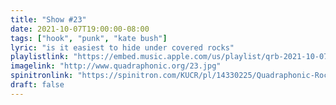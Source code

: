 ```yaml
---
title: "Show #23"
date: 2021-10-07T19:00:00-08:00
tags: ["hook", "punk", "kate bush"]
lyric: "is it easiest to hide under covered rocks"
playlistlink: "https://embed.music.apple.com/us/playlist/qrb-2021-10-07/pl.u-NRmVTMy72W"
imagelink: "http://www.quadraphonic.org/23.jpg"
spinitronlink: "https://spinitron.com/KUCR/pl/14330225/Quadraphonic-Rock-Block"
draft: false
---
```

